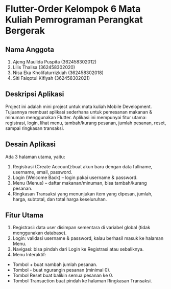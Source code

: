 # Flutter-Order Kelompok 6 Mata Kuliah Pemrograman Perangkat Bergerak

## Nama Anggota
1. Ajeng Maulida Puspita (362458302012)
2. Lilis Thalisa (362458302020)
3. Nisa Eka Kholifaturrizkiah (362458302018)
4. Siti Faiqotul Kifiyah (362458302021) 

## Deskripsi Aplikasi
Project ini adalah mini project untuk mata kuliah Mobile Development. Tujuannya membuat aplikasi sederhana untuk pemesanan makanan & minuman menggunakan Flutter.
Aplikasi ini mempunyai fitur utama: registrasi, login, lihat menu, tambah/kurang pesanan, jumlah pesanan, reset, sampai ringkasan transaksi.

## Desain Aplikasi
Ada 3 halaman utama, yaitu:
1. Registrasi (Create Account):buat akun baru dengan data fullname, username, email, password.
2. Login (Welcome Back) – login pakai username & password.
3. Menu (Menus) – daftar makanan/minuman, bisa tambah/kurang pesanan.
4. Ringkasan Transaksi yang menunjukan item yang dipesan, jumlah, harga, subtotal, dan total harga keseluruhan.

## Fitur Utama
1. Registrasi: data user disimpan sementara di variabel global (tidak menggunakan database).
2. Login: validasi username & password, kalau berhasil masuk ke halaman Menu.
3. Navigasi: bisa pindah dari Login ke Registrasi atau sebaliknya.
4. Menu Interaktif:
- Tombol + buat nambah jumlah pesanan.
- Tombol - buat ngurangin pesanan (minimal 0).
- Tombol Reset buat balikin semua pesanan ke 0.
- Tombol Transaction buat pindah ke halaman Ringkasan Transaksi.

